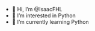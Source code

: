 - 👋 Hi, I’m @IsaacFHL
- 👀 I’m interested in Python
- 🌱 I’m currently learning Python

<!---
IsaacFHL/IsaacFHL is a ✨ special ✨ repository because its `README.md` (this file) appears on your GitHub profile.
You can click the Preview link to take a look at your changes.
--->
